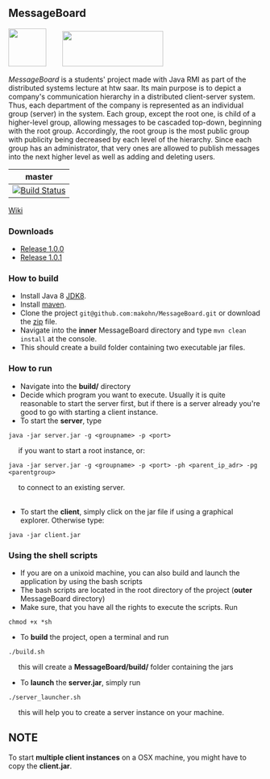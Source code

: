 ## MessageBoard 

<img src="http://www.bilder-upload.eu/upload/2584ea-1490713847.png" width="75" height="75" />&nbsp;&nbsp;&nbsp;&nbsp;&nbsp;&nbsp;&nbsp;&nbsp;<img src="https://www.htwsaar.de/ingwi/logo.png" width="200" height="70" />

*MessageBoard* is a students' project made with Java RMI as part of the distributed systems lecture at htw saar.
Its main purpose is to depict a company's communication hierarchy in a distributed client-server system. Thus, each department of the company is represented as an individual group (server) in the system. Each group, except the root one, is child of a higher-level group, allowing messages to be cascaded top-down, beginning with the root group. Accordingly, the root group is the most public group with publicity being decreased by each level of the hierarchy.
Since each group has an administrator, that very ones are allowed to publish messages into the next higher level as well as adding and deleting users.


master | 
-------|
[![Build Status](https://travis-ci.com/makohn/MessageBoard.svg?token=z1kyyNNo3nk7k9bTgxPq&branch=master)](https://travis-ci.com/makohn/MessageBoard)|

[Wiki](https://github.com/makohn/MessageBoard/wiki)

### Downloads
- [Release 1.0.0](https://github.com/makohn/MessageBoard/wiki/Downloads#release-100)
- [Release 1.0.1](https://github.com/makohn/MessageBoard/wiki/Downloads#release-101)

### How to build
- Install Java 8 [JDK8](http://www.oracle.com/technetwork/java/javase/downloads/jdk8-downloads-2133151.html).
- Install [maven](http://maven.apache.org/).
- Clone the project `git@github.com:makohn/MessageBoard.git` or download the [zip](https://github.com/makohn/MessageBoard/archive/master.zip) file. 
- Navigate into the **inner** MessageBoard directory and type `mvn clean install` at the console. 
- This should create a build folder containing two executable jar files.
  
### How to run
- Navigate into the **build/** directory
- Decide which program you want to execute. Usually it is quite reasonable to start the server first, but if there is a server already you're good to go with starting a client instance.
- To start the **server**, type
```
java -jar server.jar -g <groupname> -p <port>
```
&nbsp;&nbsp;&nbsp;&nbsp; if you want to start a root instance, or:
```
java -jar server.jar -g <groupname> -p <port> -ph <parent_ip_adr> -pg <parentgroup>
```
&nbsp;&nbsp;&nbsp;&nbsp; to connect to an existing server.
<br></br>
- To start the **client**, simply click on the jar file if using a graphical explorer. Otherwise type: 
```
java -jar client.jar
```
### Using the shell scripts

- If you are on a unixoid machine, you can also build and launch the application by using the bash scripts
- The bash scripts are located in the root directory of the project (**outer** MessageBoard directory)
- Make sure, that you have all the rights to execute the scripts. Run
```
chmod +x *sh
```
- To **build** the project, open a terminal and run
```
./build.sh
```
&nbsp;&nbsp;&nbsp;&nbsp; this will create a **MessageBoard/build/** folder containing the jars
- To **launch** the **server.jar**, simply run
```
./server_launcher.sh
```
&nbsp;&nbsp;&nbsp;&nbsp; this will help you to create a server instance on your machine.

## NOTE
To start **multiple client instances** on a OSX machine, you might have to copy the **client.jar**.
